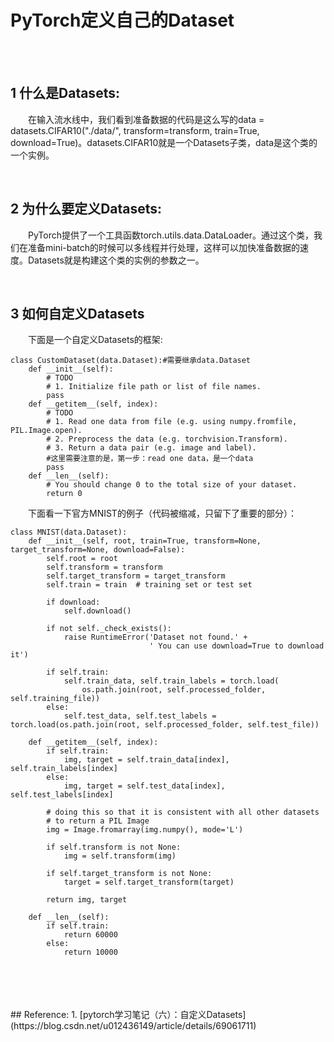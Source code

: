 # PyTorch定义自己的Dataset
<br>
<br>

## 1 什么是Datasets:

&emsp;&emsp;在输入流水线中，我们看到准备数据的代码是这么写的data = datasets.CIFAR10("./data/", transform=transform, train=True, download=True)。datasets.CIFAR10就是一个Datasets子类，data是这个类的一个实例。

<br>

## 2 为什么要定义Datasets:

&emsp;&emsp;PyTorch提供了一个工具函数torch.utils.data.DataLoader。通过这个类，我们在准备mini-batch的时候可以多线程并行处理，这样可以加快准备数据的速度。Datasets就是构建这个类的实例的参数之一。

<br>

## 3 如何自定义Datasets

&emsp;&emsp;下面是一个自定义Datasets的框架:
```
class CustomDataset(data.Dataset):#需要继承data.Dataset
    def __init__(self):
        # TODO
        # 1. Initialize file path or list of file names.
        pass
    def __getitem__(self, index):
        # TODO
        # 1. Read one data from file (e.g. using numpy.fromfile, PIL.Image.open).
        # 2. Preprocess the data (e.g. torchvision.Transform).
        # 3. Return a data pair (e.g. image and label).
        #这里需要注意的是，第一步：read one data，是一个data
        pass
    def __len__(self):
        # You should change 0 to the total size of your dataset.
        return 0

```
&emsp;&emsp;下面看一下官方MNIST的例子（代码被缩减，只留下了重要的部分）：
```
class MNIST(data.Dataset):
    def __init__(self, root, train=True, transform=None, target_transform=None, download=False):
        self.root = root
        self.transform = transform
        self.target_transform = target_transform
        self.train = train  # training set or test set

        if download:
            self.download()

        if not self._check_exists():
            raise RuntimeError('Dataset not found.' +
                               ' You can use download=True to download it')

        if self.train:
            self.train_data, self.train_labels = torch.load(
                os.path.join(root, self.processed_folder, self.training_file))
        else:
            self.test_data, self.test_labels = torch.load(os.path.join(root, self.processed_folder, self.test_file))

    def __getitem__(self, index):
        if self.train:
            img, target = self.train_data[index], self.train_labels[index]
        else:
            img, target = self.test_data[index], self.test_labels[index]

        # doing this so that it is consistent with all other datasets
        # to return a PIL Image
        img = Image.fromarray(img.numpy(), mode='L')

        if self.transform is not None:
            img = self.transform(img)

        if self.target_transform is not None:
            target = self.target_transform(target)

        return img, target

    def __len__(self):
        if self.train:
            return 60000
        else:
            return 10000
```

<br>
<br>
<br>
<br>
## Reference:
1. [pytorch学习笔记（六）：自定义Datasets](https://blog.csdn.net/u012436149/article/details/69061711)
